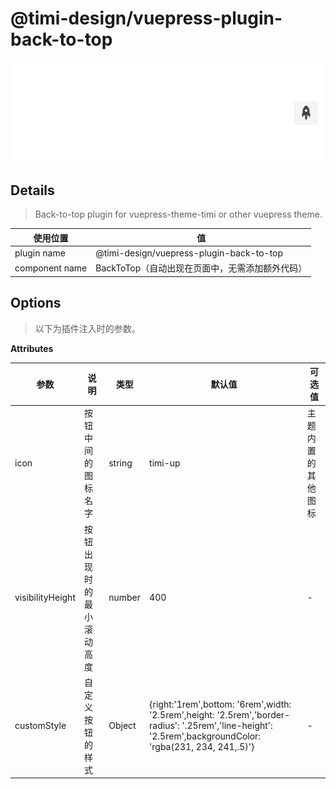 # @timi-design/vuepress-plugin-back-to-top

![demo.png](./images/demo.png)

## Details

> Back-to-top plugin for vuepress-theme-timi or other vuepress theme.

|使用位置|值|
|-|-|
|plugin name|@timi-design/vuepress-plugin-back-to-top|
|component name|BackToTop（自动出现在页面中，无需添加额外代码）|

## Options

> 以下为插件注入时的参数。

**Attributes**

|参数|说明|类型|默认值|可选值|
|-|-|-|-|-|
|icon|按钮中间的图标名字|string|timi-up|主题内置的其他图标|
|visibilityHeight|按钮出现时的最小滚动高度|number|400|-|
|customStyle|自定义按钮的样式|Object|{right:'1rem',bottom: '6rem',width: '2.5rem',height: '2.5rem','border-radius': '.25rem','line-height': '2.5rem',backgroundColor: 'rgba(231, 234, 241,.5)'}|-|
